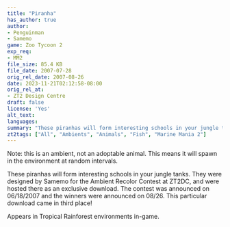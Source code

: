 ```yaml
---
title: "Piranha"
has_author: true
author: 
- Penguinman
- Samemo
game: Zoo Tycoon 2
exp_req:
- MM2
file_size: 85.4 KB
file_date: 2007-07-28
orig_rel_date: 2007-08-26
date: 2023-11-21T02:12:58-08:00
orig_rel_at: 
- ZT2 Design Centre
draft: false
license: 'Yes'
alt_text: 
languages: 
summary: "These piranhas will form interesting schools in your jungle tanks."
zt2tags: ["All", "Ambients", "Animals", "Fish", "Marine Mania 2"]
---
```

Note: this is an ambient, not an adoptable animal. This means it will spawn in the environment at random intervals.

These piranhas will form interesting schools in your jungle tanks. They were designed by Samemo for the Ambient Recolor Contest at ZT2DC, and were hosted there as an exclusive download. The contest was announced on 06/18/2007 and the winners were announced on 08/26. This particular download came in third place!

Appears in Tropical Rainforest environments in-game.